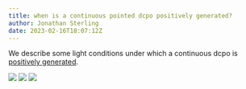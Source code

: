```yaml
---
title: when is a continuous pointed dcpo positively generated?
author: Jonathan Sterling
date: 2023-02-16T18:07:12Z
---
```


We describe some light conditions under which a continuous dcpo is [positively generated](jms-0023).

![](jms-0026)
![](jms-002M)
![](jms-002K)
